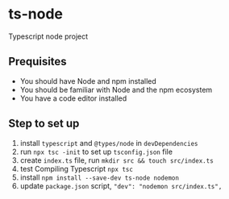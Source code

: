 # ts-node

Typescript node project

## Prequisites

- You should have Node and npm installed
- You should be familiar with Node and the npm ecosystem
- You have a code editor installed

## Step to set up

1. install `typescript` and `@types/node` in `devDependencies`
2. run `npx tsc -init` to set up `tsconfig.json` file
3. create `index.ts` file, run `mkdir src && touch src/index.ts`  
4. test Compiling Typescript `npx tsc` 
5. install `npm install --save-dev ts-node nodemon`
6. update `package.json` script, `"dev": "nodemon src/index.ts",`
